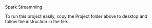 Spark Streamming

To run this project easily, copy the Project folder above to desktop and follow the instruction in the file.
